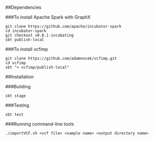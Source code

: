 ##Dependencies

###To install Apache Spark with GraphX

```
git clone https://github.com/apache/incubator-spark
cd incubator-spark
git checkout v0.8.1-incubating
sbt publish-local
```

###To install vcfimp

```
git clone https://github.com/adamnovak/vcfimp.git
cd vcfimp
sbt "+ vcfimp/publish-local"
```

##Installation

###Building

```
sbt stage
```

###Testing

```
sbt test
```

###Running command-line tools

```
./importVCF.sh <vcf file> <sample name> <output directory name>
```
